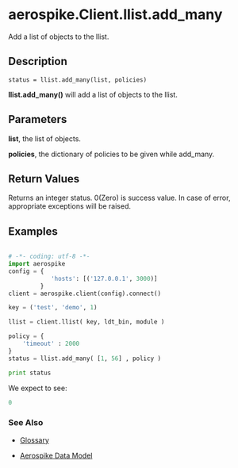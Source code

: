 
# aerospike.Client.llist.add_many
Add a list of objects to the llist.

## Description

```
status = llist.add_many(list, policies)
```
**llist.add_many()** will add a list of objects to the llist.    

## Parameters

**list**, the list of objects.   

**policies**, the dictionary of policies to be given while add_many.   

## Return Values
Returns an integer status. 0(Zero) is success value. In case of error, appropriate exceptions will be raised.

## Examples

```python

# -*- coding: utf-8 -*-
import aerospike
config = {
            'hosts': [('127.0.0.1', 3000)]
         }
client = aerospike.client(config).connect()

key = ('test', 'demo', 1)

llist = client.llist( key, ldt_bin, module )

policy = {
    'timeout' : 2000
}
status = llist.add_many( [1, 56] , policy )

print status


```

We expect to see:

```python
0
```



### See Also



- [Glossary](http://www.aerospike.com/docs/guide/glossary.html)

- [Aerospike Data Model](http://www.aerospike.com/docs/architecture/data-model.html)
